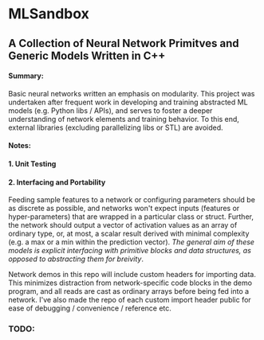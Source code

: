 # MLSandbox
## A Collection of Neural Network Primitves and Generic Models Written in C++

#### Summary:

Basic neural networks written an emphasis on modularity. This project was undertaken after frequent work in developing and training abstracted ML models (e.g. Python libs / APIs), and serves to foster a deeper understanding of network elements and training behavior. To this end, external libraries (excluding parallelizing libs or STL) are avoided.

#### Notes:

#### 1. Unit Testing

#### 2. Interfacing and Portability

Feeding sample features to a network or configuring parameters should be as discrete as possible, and networks won't expect inputs (features or hyper-parameters) that are wrapped in a particular class or struct. Further, the network should output a vector of activation values as an array of ordinary type, or, at most, a scalar result derived with minimal complexity (e.g. a max or a min within the prediction vector). _The general aim of these models is explicit interfacing with primitive blocks and data structures, as opposed to abstracting them for breivity_.

Network demos in this repo will include custom headers for importing data. This minimizes distraction from network-specific code blocks in the demo program, and all reads are cast as ordinary arrays before being fed into a network. I've also made the repo of each custom import header public for ease of debugging / convenience / reference etc.

### TODO:
